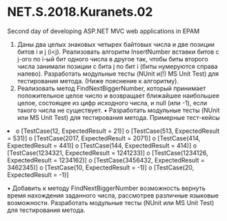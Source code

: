 # NET.S.2018.Kuranets.02
Second day of developing ASP.NET MVC web applications in EPAM
1.	Даны два целых знаковых четырех байтовых числа и две позиции битов i и j (i<j). Реализовать алгоритм InsertNumber вставки битов с j-ого по i-ый бит одного числа в другое так, чтобы биты второго числа занимали позиции с бита j по бит i (биты нумеруются справа налево). Разработать модульные тесты (NUnit и(!) MS Unit Test) для тестирования метода. (Ниже пояснение к алгоритму).  
2.	Реализовать метод FindNextBiggerNumber, который принимает положительное целое число и возвращает ближайшее наибольшее целое, состоящее из цифр исходного числа, и null (или -1), если такого числа не существует.
•	Разработать модульные тесты (NUnit или MS Unit Test) для тестирования метода. Примерные тест-кейсы
<li>
o	[TestCase(12, ExpectedResult = 21)]
o	[TestCase(513, ExpectedResult = 531)]
o	[TestCase(2017, ExpectedResult = 2071)]
o	[TestCase(414, ExpectedResult = 441)]
o	[TestCase(144, ExpectedResult = 414)]
o	[TestCase(1234321, ExpectedResult = 1241233)]
o	[TestCase(1234126, ExpectedResult = 1234162)]
o	[TestCase(3456432, ExpectedResult = 3462345)]
o	[TestCase(10, ExpectedResult = -1)]
o	[TestCase(20, ExpectedResult = -1)]
  
•	Добавить к методу FindNextBiggerNumber возможность вернуть время нахождения заданного числа, рассмотрев различные языковые возможности. Разработать модульные тесты (NUnit или MS Unit Test) для тестирования метода.
